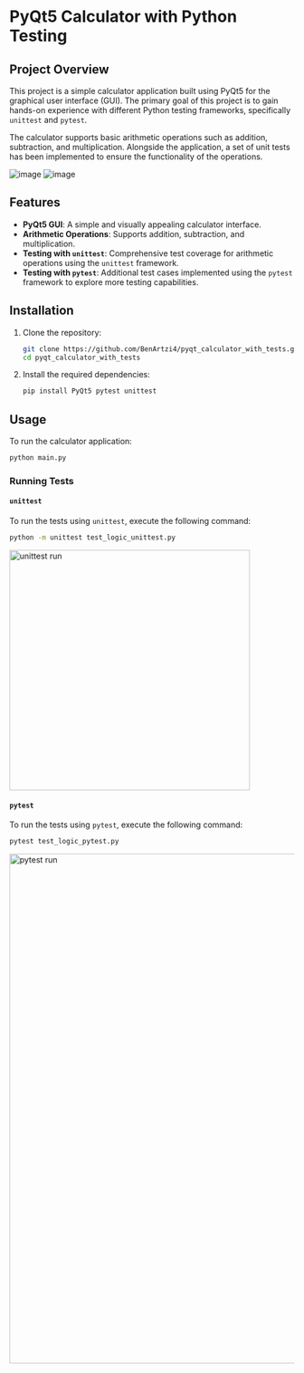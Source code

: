 # PyQt5 Calculator with Python Testing

## Project Overview

This project is a simple calculator application built using PyQt5 for the graphical user interface (GUI). The primary goal of this project is to gain hands-on experience with different Python testing frameworks, specifically `unittest` and `pytest`.

The calculator supports basic arithmetic operations such as addition, subtraction, and multiplication. Alongside the application, a set of unit tests has been implemented to ensure the functionality of the operations.

![image](https://github.com/user-attachments/assets/0f90561d-9b75-4023-b1ea-adfc85f39569)           ![image](https://github.com/user-attachments/assets/33555285-2c68-4494-9fdf-f6873a50f07d)



## Features

- **PyQt5 GUI**: A simple and visually appealing calculator interface.
- **Arithmetic Operations**: Supports addition, subtraction, and multiplication.
- **Testing with `unittest`**: Comprehensive test coverage for arithmetic operations using the `unittest` framework.
- **Testing with `pytest`**: Additional test cases implemented using the `pytest` framework to explore more testing capabilities.

## Installation

1. Clone the repository:
   ```bash
   git clone https://github.com/BenArtzi4/pyqt_calculator_with_tests.git
   cd pyqt_calculator_with_tests

2. Install the required dependencies:
   ```bash
   pip install PyQt5 pytest unittest

## Usage
To run the calculator application:
   ```bash
   python main.py
   ```

### Running Tests

#### `unittest`

To run the tests using `unittest`, execute the following command:
   ```bash
   python -m unittest test_logic_unittest.py
   ```

<img width="425" alt="unittest run" src="https://github.com/user-attachments/assets/a59ce387-2038-4271-9d7a-31432cb6ceac">

#### `pytest`

To run the tests using `pytest`, execute the following command:
   ```bash
   pytest test_logic_pytest.py
   ```

<img width="901" alt="pytest run" src="https://github.com/user-attachments/assets/9a1574ae-f7ee-49d4-8345-5dd001ff5db3">


